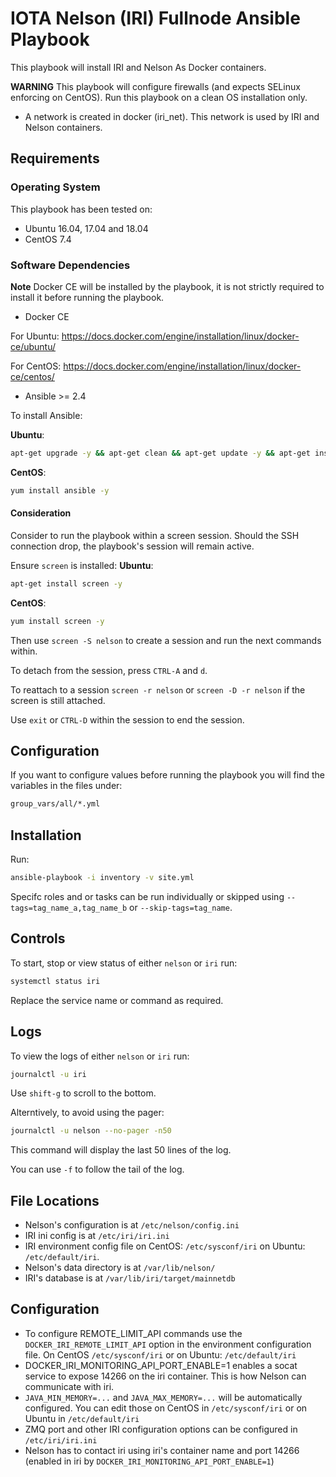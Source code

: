 # IOTA Nelson (IRI) Fullnode Ansible Playbook

This playbook will install IRI and Nelson As Docker containers.

**WARNING** This playbook will configure firewalls (and expects SELinux enforcing on CentOS). Run this playbook on a clean OS installation only.


* A network is created in docker (iri_net). This network is used by IRI and Nelson containers.


## Requirements


### Operating System
This playbook has been tested on:

* Ubuntu 16.04, 17.04 and 18.04
* CentOS 7.4

### Software Dependencies

**Note** Docker CE will be installed by the playbook, it is not strictly required to install it before running the playbook.

* Docker CE

For Ubuntu: https://docs.docker.com/engine/installation/linux/docker-ce/ubuntu/

For CentOS: https://docs.docker.com/engine/installation/linux/docker-ce/centos/ 

* Ansible >= 2.4

To install Ansible:

**Ubuntu**:

```sh
apt-get upgrade -y && apt-get clean && apt-get update -y && apt-get install software-properties-common -y && apt-add-repository ppa:ansible/ansible -y && apt-get update -y && apt-get install ansible -y
```

**CentOS**:

```sh
yum install ansible -y
```

#### Consideration
Consider to run the playbook within a screen session. Should the SSH connection drop, the playbook's session will remain active.

Ensure `screen` is installed:
**Ubuntu**:
```sh
apt-get install screen -y
```

**CentOS**:
```sh
yum install screen -y
```

Then use `screen -S nelson` to create a session and run the next commands within.

To detach from the session, press `CTRL-A` and `d`.

To reattach to a session `screen -r nelson` or `screen -D -r nelson` if the screen is still attached.

Use `exit` or `CTRL-D` within the session to end the session.

## Configuration

If you want to configure values before running the playbook you will find the variables in the files under:
```sh
group_vars/all/*.yml
```

## Installation

Run:
```sh
ansible-playbook -i inventory -v site.yml
```

Specifc roles and or tasks can be run individually or skipped using `--tags=tag_name_a,tag_name_b` or `--skip-tags=tag_name`.


## Controls

To start, stop or view status of either `nelson` or `iri` run:

```sh
systemctl status iri
```

Replace the service name or command as required.

## Logs

To view the logs of either `nelson` or `iri` run:

```sh
journalctl -u iri
```

Use `shift-g` to scroll to the bottom.

Alterntively, to avoid using the pager:
```sh
journalctl -u nelson --no-pager -n50
```

This command will display the last 50 lines of the log.

You can use `-f` to follow the tail of the log.

## File Locations

* Nelson's configuration is at `/etc/nelson/config.ini`
* IRI ini config is at `/etc/iri/iri.ini`
* IRI environment config file on CentOS: `/etc/sysconf/iri` on Ubuntu: `/etc/default/iri`.
* Nelson's data directory is at `/var/lib/nelson/`
* IRI's database is at `/var/lib/iri/target/mainnetdb`


## Configuration

* To configure REMOTE_LIMIT_API commands use the `DOCKER_IRI_REMOTE_LIMIT_API` option in the environment configuration file. On CentOS `/etc/sysconf/iri` or on Ubuntu: `/etc/default/iri`
* DOCKER_IRI_MONITORING_API_PORT_ENABLE=1 enables a socat service to expose 14266 on the iri container. This is how Nelson can communicate with iri.
* `JAVA_MIN_MEMORY=...` and `JAVA_MAX_MEMORY=...` will be automatically configured. You can edit those on CentOS in `/etc/sysconf/iri` or on Ubuntu in `/etc/default/iri`
* ZMQ port and other IRI configuration options can be configured in `/etc/iri/iri.ini`
* Nelson has to contact iri using iri's container name and port 14266 (enabled in iri by `DOCKER_IRI_MONITORING_API_PORT_ENABLE=1`)
